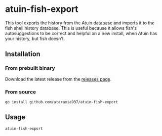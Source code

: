# atuin-fish-export

This tool exports the history from the Atuin database and imports it to the fish
shell history database. This is useful because it allows fish's autosuggestions
to be correct and helpful on a new install, when Atuin has your history, but
fish doesn't.

## Installation

### From prebuilt binary

Download the latest release from the [releases page](https://github.com/ataraxia937/atuin-fish-export/releases).

### From source

```fish
go install github.com/ataraxia937/atuin-fish-export
```

## Usage

```fish
atuin-fish-export
```
